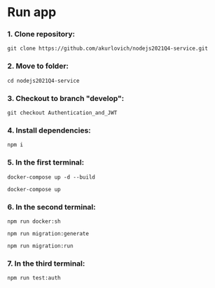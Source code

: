 
# Run app
### 1. Сlone repository:

`git clone https://github.com/akurlovich/nodejs2021Q4-service.git`

### 2. Move to folder:

`cd nodejs2021Q4-service`

### 3. Checkout to branch "develop":

`git checkout Authentication_and_JWT`

### 4. Install dependencies:

`npm i`

### 5. In the **first** terminal:

`docker-compose up -d --build`

`docker-compose up`
### 6. In the **second** terminal:

`npm run docker:sh`

`npm run migration:generate`

`npm run migration:run`

### 7. In the **third** terminal:
`npm run test:auth`


